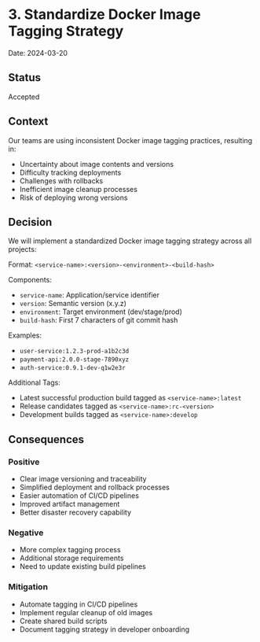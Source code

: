 # 3. Standardize Docker Image Tagging Strategy

Date: 2024-03-20

## Status

Accepted

## Context

Our teams are using inconsistent Docker image tagging practices, resulting in:
- Uncertainty about image contents and versions
- Difficulty tracking deployments
- Challenges with rollbacks
- Inefficient image cleanup processes
- Risk of deploying wrong versions

## Decision

We will implement a standardized Docker image tagging strategy across all projects:

Format: `<service-name>:<version>-<environment>-<build-hash>`

Components:
- `service-name`: Application/service identifier
- `version`: Semantic version (x.y.z)
- `environment`: Target environment (dev/stage/prod)
- `build-hash`: First 7 characters of git commit hash

Examples:
- `user-service:1.2.3-prod-a1b2c3d`
- `payment-api:2.0.0-stage-7890xyz`
- `auth-service:0.9.1-dev-q1w2e3r`

Additional Tags:
- Latest successful production build tagged as `<service-name>:latest`
- Release candidates tagged as `<service-name>:rc-<version>`
- Development builds tagged as `<service-name>:develop`

## Consequences

### Positive
- Clear image versioning and traceability
- Simplified deployment and rollback processes
- Easier automation of CI/CD pipelines
- Improved artifact management
- Better disaster recovery capability

### Negative
- More complex tagging process
- Additional storage requirements
- Need to update existing build pipelines

### Mitigation
- Automate tagging in CI/CD pipelines
- Implement regular cleanup of old images
- Create shared build scripts
- Document tagging strategy in developer onboarding